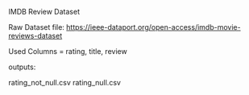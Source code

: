 IMDB Review Dataset 

Raw Dataset file: https://ieee-dataport.org/open-access/imdb-movie-reviews-dataset

Used Columns = rating, title, review

outputs: 

rating_not_null.csv
rating_null.csv
